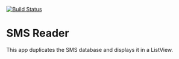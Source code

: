 [![Build Status](https://travis-ci.org/sameerkhan2k1/SMSReader.svg?branch=master)](https://travis-ci.org/sameerkhan2k1/SMSReader)

# SMS Reader
This app duplicates the SMS database and displays it in a ListView.

